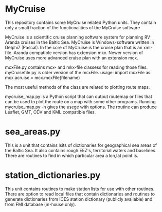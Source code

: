 # MyCruise

This repository contains some MyCruise related Python units.
They contain only a small fraction of the functionalities of the MyCruise software

MyCruise is a scientific cruise planning software system for planning RV Aranda cruises in the Baltic Sea.
MyCruise is Windows-software written in Delphi7 (Pascal). 
In the core of MyCruise is the cruise plan that is an xml-file. Aranda compatible version has extension mkx.
Newer version of MyCruise uses more advanced cruise plan with an extension mcx.

mcxFile.py contains mcx- and mkx-file classess for reading those files.
myCruisefile.py is older version of the mcxFile.
usage: 
import mcxFile as mcx
acruise = mcx.mcxFile(filename)

The most useful methods of the class are related to plotting route maps. 

mycruise_map.py is a Python script that can output routemap or files that can be used to
plot the route on a map with some other programs.
Running mycruise_map.py -h gives the usege with options.
The routine can produce Leaflet, GMT, ODV and KML compatible files.

# sea_areas.py

This is a unit that contains lsits of dictionaries for geographical sea areas of the Baltic Sea.
It also contains rough EEZ's, territorial waters and baselines.
There are routines to find in which particular area a lon,lat point is.

# station_dictionaries.py

This unit contains routines to make station lists for use with other routines.
There are option to read local files that contain dictionaries and routines to generate
dictionaries from ICES station dictionary (publicly available) and from FMI database (in-house only).

